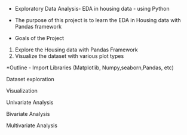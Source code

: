 * Exploratory Data Analysis- EDA in housing data - using Python

* The purpose of this project is to learn the EDA in Housing data with Pandas framework

* Goals of the Project
1) Explore the Housing data with Pandas Framework
2) Visualize the dataset with various plot types 


*Outline - 
Import Libraries (Matplotlib, Numpy,seaborn,Pandas, etc) 

Dataset exploration

Visualization

Univariate Analysis

Bivariate Analysis

Multivariate Analysis




